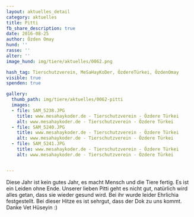 ```yaml
---
layout: aktuelles_detail
category: aktuelles
title: Pitti
fb_share_description: true
date: 2016-08-25
author: Özden Omay
hund: ''
rasse: ''
alter: ''
image_hund: img/tiere/aktuelles/0062.png

hash_tag: Tierschutzverein, MeSaHayKoDer, ÖzdereTürkei, ÖzdenOmay
visible: true
spenden: true

gallery:
  thumb_path: img/tiere/aktuelles/0062-pitti
  images:
  - file: SAM_5238.JPG
    title: www.mesahaykoder.de - Tierschutzverein - Özdere Türkei
    alt: www.mesahaykoder.de - Tierschutzverein - Özdere Türkei
  - file: SAM_5240.JPG
    title: www.mesahaykoder.de - Tierschutzverein - Özdere Türkei
    alt: www.mesahaykoder.de - Tierschutzverein - Özdere Türkei
  - file: SAM_5241.JPG
    title: www.mesahaykoder.de - Tierschutzverein - Özdere Türkei
    alt: www.mesahaykoder.de - Tierschutzverein - Özdere Türkei


---
```

Diese Jahr ist kein gutes Jahr, es macht Mensch und die Tiere fertig. Es ist ein Leiden ohne Ende. 
Unserer lieben Pitti geht es nicht gut, natürlich wird alles getan, dass sie wieder gesund wird. Bei ihr wurde leider Ehrlichia festgestellt.
Bei dieser Hitze es ist sehrgut, dass der Dok zu uns kommt. Danke Vet Hüseyin :)

